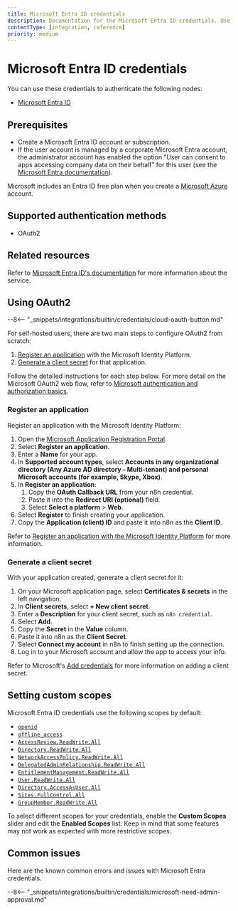 ```yaml
---
title: Microsoft Entra ID credentials
description: Documentation for the Microsoft Entra ID credentials. Use these credentials to authenticate Microsoft Entra ID in n8n, a workflow automation platform.
contentType: [integration, reference]
priority: medium
---
```


# Microsoft Entra ID credentials

You can use these credentials to authenticate the following nodes:

* [Microsoft Entra ID](/integrations/builtin/app-nodes/n8n-nodes-base.microsoftentra.md)

## Prerequisites

- Create a Microsoft Entra ID account or subscription.
- If the user account is managed by a corporate Microsoft Entra account, the administrator account has enabled the option “User can consent to apps accessing company data on their behalf” for this user (see the [Microsoft Entra documentation](https://learn.microsoft.com/en-us/entra/identity/enterprise-apps/grant-admin-consent)).

Microsoft includes an Entra ID free plan when you create a [Microsoft Azure](https://azure.microsoft.com/) account.

## Supported authentication methods

- OAuth2

## Related resources

Refer to [Microsoft Entra ID's documentation](https://www.microsoft.com/en-us/security/business/identity-access/azure-active-directory) for more information about the service.

## Using OAuth2

--8<-- "_snippets/integrations/builtin/credentials/cloud-oauth-button.md"

For self-hosted users, there are two main steps to configure OAuth2 from scratch:

1. [Register an application](#register-an-application) with the Microsoft Identity Platform.
2. [Generate a client secret](#generate-a-client-secret) for that application.

Follow the detailed instructions for each step below. For more detail on the Microsoft OAuth2 web flow, refer to [Microsoft authentication and authorization basics](https://learn.microsoft.com/en-us/graph/auth/auth-concepts). 

### Register an application

Register an application with the Microsoft Identity Platform:

1. Open the [Microsoft Application Registration Portal](https://aka.ms/appregistrations).
2. Select **Register an application**.
3. Enter a **Name** for your app.
4. In **Supported account types**, select **Accounts in any organizational directory (Any Azure AD directory - Multi-tenant) and personal Microsoft accounts (for example, Skype, Xbox)**.
5. In **Register an application**:
    1. Copy the **OAuth Callback URL** from your n8n credential.
    2. Paste it into the **Redirect URI (optional)** field.
    3. Select **Select a platform** > **Web**.
6. Select **Register** to finish creating your application.
7. Copy the **Application (client) ID** and paste it into n8n as the **Client ID**.

Refer to [Register an application with the Microsoft Identity Platform](https://learn.microsoft.com/en-us/graph/auth-register-app-v2) for more information.

### Generate a client secret

With your application created, generate a client secret for it:

1. On your Microsoft application page, select **Certificates & secrets** in the left navigation.
1. In **Client secrets**, select **+ New client secret**.
1. Enter a **Description** for your client secret, such as `n8n credential`.
1. Select **Add**.
1. Copy the **Secret** in the **Value** column.
1. Paste it into n8n as the **Client Secret**.
1. Select **Connect my account** in n8n to finish setting up the connection.
1. Log in to your Microsoft account and allow the app to access your info.

Refer to Microsoft's [Add credentials](https://learn.microsoft.com/en-us/graph/auth-register-app-v2#add-credentials) for more information on adding a client secret.

## Setting custom scopes

Microsoft Entra ID credentials use the following scopes by default:

* [`openid`](https://learn.microsoft.com/en-us/entra/identity-platform/scopes-oidc#the-openid-scope)
* [`offline_access`](https://learn.microsoft.com/en-us/entra/identity-platform/scopes-oidc#the-offline_access-scope)
* [`AccessReview.ReadWrite.All`](https://learn.microsoft.com/en-us/graph/permissions-reference#accessreviewreadwriteall)
* [`Directory.ReadWrite.All`](https://learn.microsoft.com/en-us/graph/permissions-reference#directoryreadwriteall)
* [`NetworkAccessPolicy.ReadWrite.All`](https://learn.microsoft.com/en-us/graph/permissions-reference#networkaccesspolicyreadwriteall)
* [`DelegatedAdminRelationship.ReadWrite.All`](https://learn.microsoft.com/en-us/graph/permissions-reference#delegatedadminrelationshipreadwriteall)
* [`EntitlementManagement.ReadWrite.All`](https://learn.microsoft.com/en-us/graph/permissions-reference#entitlementmanagementreadwriteall)
* [`User.ReadWrite.All`](https://learn.microsoft.com/en-us/graph/permissions-reference#userreadwriteall)
* [`Directory.AccessAsUser.All`](https://learn.microsoft.com/en-us/graph/permissions-reference#directoryaccessasuserall)
* [`Sites.FullControl.All`](https://learn.microsoft.com/en-us/graph/permissions-reference#sitesfullcontrolall)
* [`GroupMember.ReadWrite.All`](https://learn.microsoft.com/en-us/graph/permissions-reference#groupmemberreadwriteall)

To select different scopes for your credentials, enable the **Custom Scopes** slider and edit the **Enabled Scopes** list. Keep in mind that some features may not work as expected with more restrictive scopes.


## Common issues

Here are the known common errors and issues with Microsoft Entra credentials.

--8<-- "_snippets/integrations/builtin/credentials/microsoft-need-admin-approval.md"
